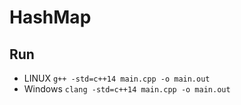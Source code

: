 # HashMap 

## Run 
 - LINUX `g++ -std=c++14 main.cpp -o main.out`
 - Windows `clang -std=c++14 main.cpp -o main.out`

